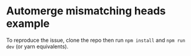 # Automerge mismatching heads example

To reproduce the issue, clone the repo then run `npm install` and `npm run dev` (or yarn equivalents).  
